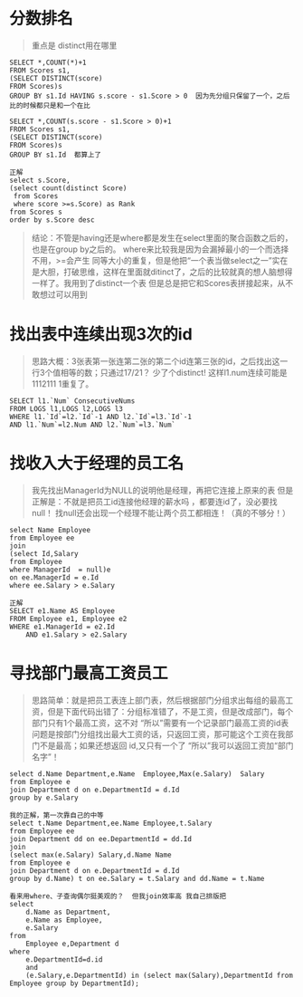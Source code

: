 # 分数排名
>重点是 distinct用在哪里

```mysql
SELECT *,COUNT(*)+1
FROM Scores s1,
(SELECT DISTINCT(score)
FROM Scores)s
GROUP BY s1.Id HAVING s.score - s1.Score > 0  因为先分组只保留了一个，之后比的时候都只是和一个在比
```
```mysql
SELECT *,COUNT(s.score - s1.Score > 0)+1
FROM Scores s1,
(SELECT DISTINCT(score)
FROM Scores)s
GROUP BY s1.Id  都算上了
```
```mysql
正解
select s.Score,
(select count(distinct Score)
 from Scores
 where score >=s.Score) as Rank
from Scores s 
order by s.Score desc
```
> 结论：不管是having还是where都是发生在select里面的聚合函数之后的，也是在group by之后的。  where来比较我是因为会漏掉最小的一个而选择不用，>=会产生
同等大小的重复，但是他把“一个表当做select之一”实在是大胆，打破思维，这样在里面就ditinct了，之后的比较就真的想人脑想得一样了。我用到了distinct一个表
但是总是把它和Scores表拼接起来，从不敢想过可以用到


# 找出表中连续出现3次的id
> 思路大概：3张表第一张连第二张的第二个id连第三张的id，之后找出这一行3个值相等的数；只通过17/21？  少了个distinct!  这样l1.num连续可能是1112111
1重复了。
```mysql
SELECT l1.`Num` ConsecutiveNums 
FROM LOGS l1,LOGS l2,LOGS l3
WHERE l1.`Id`=l2.`Id`-1 AND l2.`Id`=l3.`Id`-1
AND l1.`Num`=l2.Num AND l2.`Num`=l3.`Num`
```

# 找收入大于经理的员工名
>我先找出ManagerId为NULL的说明他是经理，再把它连接上原来的表  但是正解是：不就是把员工id连接他经理的薪水吗 ，都要连id了，没必要找null！
找null还会出现一个经理不能让两个员工都相连！（真的不够分！）
```mysql
select Name Employee
from Employee ee
join
(select Id,Salary
from Employee 
where ManagerId  = null)e
on ee.ManagerId = e.Id
where ee.Salary > e.Salary
```
```mysql
正解
SELECT e1.Name AS Employee
FROM Employee e1, Employee e2
WHERE e1.ManagerId = e2.Id
	AND e1.Salary > e2.Salary
```
# 寻找部门最高工资员工
> 思路简单：就是把员工表连上部门表，然后根据部门分组求出每组的最高工资，但是下面代码出错了：分组标准错了，不是工资，但是改成部门，每个部门只有1个最高工资，这不对     “所以”需要有一个记录部门最高工资的id表  问题是按部门分组找出最大工资的话，只返回工资，那可能这个工资在我部门不是最高；如果还想返回
id,又只有一个了  “所以”我可以返回工资加“部门名字”！
```mysql
select d.Name Department,e.Name  Employee,Max(e.Salary)  Salary
from Employee e
join Department d on e.DepartmentId = d.Id
group by e.Salary
```
```mysql
我的正解，第一次靠自己的中等
select t.Name Department,ee.Name Employee,t.Salary
from Employee ee
join Department dd on ee.DepartmentId = dd.Id
join
(select max(e.Salary) Salary,d.Name Name
from Employee e
join Department d on e.DepartmentId = d.Id
group by d.Name) t on ee.Salary = t.Salary and dd.Name = t.Name
```
```mysql
看来用where、子查询偶尔挺美观的？  但我join效率高 我自己排版把
select 
    d.Name as Department,
    e.Name as Employee,
    e.Salary 
from 
    Employee e,Department d 
where
    e.DepartmentId=d.id 
    and
    (e.Salary,e.DepartmentId) in (select max(Salary),DepartmentId from Employee group by DepartmentId);
```
